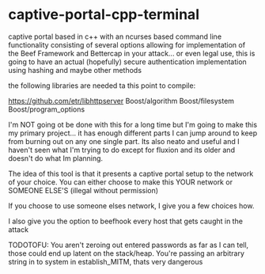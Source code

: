 # captive-portal-cpp-terminal
captive portal based in c++ with an ncurses based command line functionality consisting of several options allowing for implementation of the Beef Framework and Bettercap in your attack... or even legal use, this is going to have an actual (hopefully)  secure authentication implementation using hashing and maybe other methods


the following libraries are needed ta this point to compile:

  https://github.com/etr/libhttpserver
  Boost/algorithm 
  Boost/filesystem
  Boost/program_options 
  
  I'm NOT going ot be done with this for a long time but I'm going to make this my primary project... it has enough different parts I can jump around to keep from burning out on any one single part. Its also neato and useful and I haven't seen what I'm trying to do except for fluxion and its older and doesn't do what Im planning.
  
  The idea of this tool is that it presents a captive portal setup to the network of your choice. You can either choose to make this YOUR network or SOMEONE ELSE'S (illegal without permission) 
  
  If you choose to use someone elses network,  I give you a few choices how.
 
  I also give you the option to beefhook every host that gets caught in the attack
  
  TODOTOFU:
  You aren't zeroing out entered passwords as far as I can tell, those could end up latent on the stack/heap.
  You're passing an arbitrary string in to system in establish_MITM, thats very dangerous

